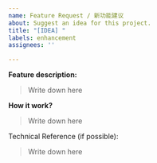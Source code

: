 ```yaml
---
name: Feature Request / 新功能建议
about: Suggest an idea for this project.
title: "[IDEA] "
labels: enhancement
assignees: ''

---
```


**Feature description:**
> Write down here

**How it work?**
> Write down here

Technical Reference (if possible):
> Write down here
